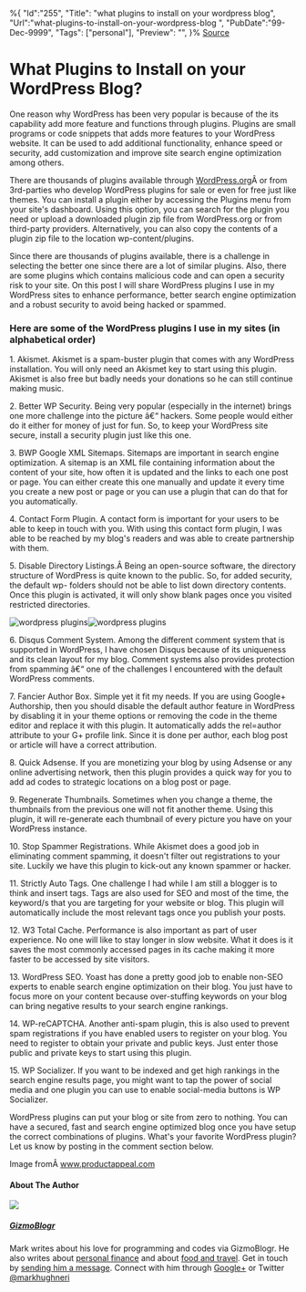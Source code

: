 ﻿%{
    "Id":"255",
    "Title": "what plugins to install on your wordpress blog",
    "Url":"what-plugins-to-install-on-your-wordpress-blog",
    "PubDate":"99-Dec-9999",
    "Tags": ["personal"],
    "Preview": "",
}%
[Source](http://gizmoblogr.com/17/what-plugins-to-install-on-your-wordpress-blog "Permalink to What Plugins to Install on your WordPress Blog?")

# What Plugins to Install on your WordPress Blog?

One reason why WordPress has been very popular is because of the its capability add more feature and functions through plugins. Plugins are small programs or code snippets that adds more features to your WordPress website. It can be used to add additional functionality, enhance speed or security, add customization and improve site search engine optimization among others.

There are thousands of plugins available through [WordPress.org][1]Â or from 3rd-parties who develop WordPress plugins for sale or even for free just like themes. You can install a plugin either by accessing the Plugins menu from your site's dashboard. Using this option, you can search for the plugin you need or upload a downloaded plugin zip file from WordPress.org or from third-party providers. Alternatively, you can also copy the contents of a plugin zip file to the location wp-content/plugins.

Since there are thousands of plugins available, there is a challenge in selecting the better one since there are a lot of similar plugins. Also, there are some plugins which contains malicious code and can open a security risk to your site. On this post I will share WordPress plugins I use in my WordPress sites to enhance performance, better search engine optimization and a robust security to avoid being hacked or spammed.

### Here are some of the WordPress plugins I use in my sites (in alphabetical order)

1\. Akismet. Akismet is a spam-buster plugin that comes with any WordPress installation. You will only need an Akismet key to start using this plugin. Akismet is also free but badly needs your donations so he can still continue making music.

2\. Better WP Security. Being very popular (especially in the internet) brings one more challenge into the picture â€“ hackers. Some people would either do it either for money of just for fun. So, to keep your WordPress site secure, install a security plugin just like this one.

3\. BWP Google XML Sitemaps. Sitemaps are important in search engine optimization. A sitemap is an XML file containing information about the content of your site, how often it is updated and the links to each one post or page. You can either create this one manually and update it every time you create a new post or page or you can use a plugin that can do that for you automatically.

4\. Contact Form Plugin. A contact form is important for your users to be able to keep in touch with you. With using this contact form plugin, I was able to be reached by my blog's readers and was able to create partnership with them.

5\. Disable Directory Listings.Â Being an open-source software, the directory structure of WordPress is quite known to the public. So, for added security, the default wp- folders should not be able to list down directory contents. Once this plugin is activated, it will only show blank pages once you visited restricted directories.

![wordpress plugins][2]![wordpress plugins][3]

6\. Disqus Comment System. Among the different comment system that is supported in WordPress, I have chosen Disqus because of its uniqueness and its clean layout for my blog. Comment systems also provides protection from spamming â€“ one of the challenges I encountered with the default WordPress comments.

7\. Fancier Author Box. Simple yet it fit my needs. If you are using Google+ Authorship, then you should disable the default author feature in WordPress by disabling it in your theme options or removing the code in the theme editor and replace it with this plugin. It automatically adds the rel=author attribute to your G+ profile link. Since it is done per author, each blog post or article will have a correct attribution.

8\. Quick Adsense. If you are monetizing your blog by using Adsense or any online advertising network, then this plugin provides a quick way for you to add ad codes to strategic locations on a blog post or page.

9\. Regenerate Thumbnails. Sometimes when you change a theme, the thumbnails from the previous one will not fit another theme. Using this plugin, it will re-generate each thumbnail of every picture you have on your WordPress instance.

10\. Stop Spammer Registrations. While Akismet does a good job in eliminating comment spamming, it doesn't filter out registrations to your site. Luckily we have this plugin to kick-out any known spammer or hacker.

11\. Strictly Auto Tags. One challenge I had while I am still a blogger is to think and insert tags. Tags are also used for SEO and most of the time, the keyword/s that you are targeting for your website or blog. This plugin will automatically include the most relevant tags once you publish your posts.

12\. W3 Total Cache. Performance is also important as part of user experience. No one will like to stay longer in slow website. What it does is it saves the most commonly accessed pages in its cache making it more faster to be accessed by site visitors.

13\. WordPress SEO. Yoast has done a pretty good job to enable non-SEO experts to enable search engine optimization on their blog. You just have to focus more on your content because over-stuffing keywords on your blog can bring negative results to your search engine rankings.

14\. WP-reCAPTCHA. Another anti-spam plugin, this is also used to prevent spam registrations if you have enabled users to register on your blog. You need to register to obtain your private and public keys. Just enter those public and private keys to start using this plugin.

15\. WP Socializer. If you want to be indexed and get high rankings in the search engine results page, you might want to tap the power of social media and one plugin you can use to enable social-media buttons is WP Socializer.



WordPress plugins can put your blog or site from zero to nothing. You can have a secured, fast and search engine optimized blog once you have setup the correct combinations of plugins. What's your favorite WordPress plugin? Let us know by posting in the comment section below.

Image fromÂ www.productappeal.com




#### About The Author

![][4]

##### [GizmoBlogr][5]

Mark writes about his love for programming and codes via GizmoBlogr. He also writes about [personal finance][6] and about [food and travel][7]. Get in touch by [sending him a message][8]. Connect with him through  [Google+][9] or Twitter [@markhughneri][10]

[1]: http://wordpress.org/extend/plugins/
[2]: http://gizmoblogr.com/assets/loading.gif
[3]: http://gizmoblogr.com/wp-content/uploads/2013/04/wordpress-plugins-300x300.jpg
[4]: http://0.gravatar.com/avatar/0a71fb2741e1e3052384c81c65fde29a?s=100&d=http%3A%2F%2F0.gravatar.com%2Favatar%2Fad516503a11cd5ca435acc9bb6523536%3Fs%3D100&r=G
[5]: http://gizmoblogr.com/author/mhneri
[6]: http://moneygizmo.net
[7]: http://www.sisigbytes.com
[8]: http://gizmoblogr.com/contact
[9]: http://plus.google.com/108873856677774227247?rel=author
[10]: https://twitter.com/markhughneri
